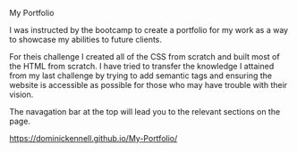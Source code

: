My Portfolio

I was instructed by the bootcamp to create a portfolio for my work as a way to showcase my abilities to future clients. 

For theis challenge I created all of the CSS from scratch and built most of the HTML from scratch. I have tried to transfer the knowledge I attained from my last challenge by trying to add semantic tags and ensuring the website is accessible as possible for those who may have trouble with their vision.

The navagation bar at the top will lead you to the relevant sections on the page.

https://dominickennell.github.io/My-Portfolio/

